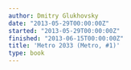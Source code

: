 ```yaml
---
author: Dmitry Glukhovsky
date: "2013-05-29T00:00:00Z"
started: "2013-05-29T00:00:00Z"
finished: "2013-06-15T00:00:00Z"
title: 'Metro 2033 (Metro, #1)'
type: book
---
```

